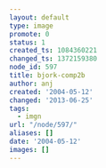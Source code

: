 ```yaml
---
layout: default
type: image
promote: 0
status: 1
created_ts: 1084360221
changed_ts: 1372159380
node_id: 597
title: bjork-comp2b
author: anj
created: '2004-05-12'
changed: '2013-06-25'
tags:
  - imgn
url: "/node/597/"
aliases: []
date: '2004-05-12'
images: []
---
```


